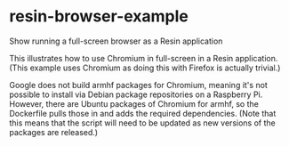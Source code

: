 # resin-browser-example
Show running a full-screen browser as a Resin application

This illustrates how to use Chromium in full-screen in a Resin application.  (This example uses Chromium as doing this with Firefox is actually trivial.)

Google does not build armhf packages for Chromium, meaning it's not possible to install via Debian package repositories on a Raspberry Pi.  However, there are Ubuntu packages of Chromium for armhf, so the Dockerfile pulls those in and adds the required dependencies.  (Note that this means that the script will need to be updated as new versions of the packages are released.)
